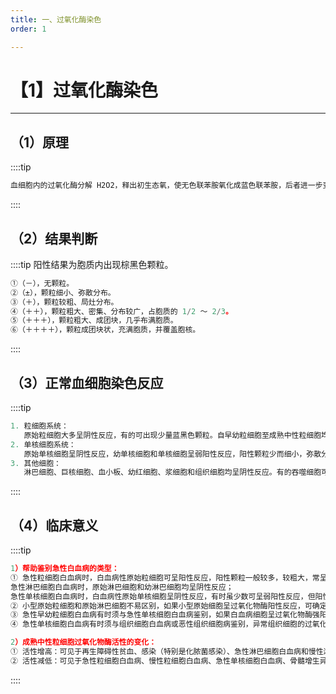 ```yaml
---
title: 一、过氧化酶染色
order: 1

---
```


# 【1】过氧化酶染色

<kaodian :text="'血液学检验记忆卡'" />

<!-- ###### 第四章 血细胞化学染色的临床应用

> 临床血液学检验 -->

<beitiX/>

---

## （1）原理

<son :text="'血液学检验记忆卡'" text1="（1）原理" :textOption="[['熟练掌握','基础知识','专业知识'],['掌握','基础知识','相关专业知识'],['掌握','基础知识','相关专业知识']]" />

::::tip

```js
血细胞内的过氧化酶分解 H2O2，释出初生态氧，使无色联苯胺氧化成蓝色联苯胺，后者进一步变成棕黑色化合物，沉着于胞质内。
```

::::

## （2）结果判断

<son :text="'血液学检验记忆卡'" text1="（2）结果判断" :textOption="[['熟练掌握','专业知识','专业实践能力'],['掌握','相关专业知识','专业知识'],['掌握','相关专业知识','专业知识']]" />

::::tip 阳性结果为胞质内出现棕黑色颗粒。

```js
①（－），无颗粒。
②（±），颗粒细小、弥散分布。
③（＋），颗粒较粗、局灶分布。
④（＋＋），颗粒粗大、密集、分布较广，占胞质的 1/2 ～ 2/3。
⑤（＋＋＋），颗粒粗大、成团块，几乎布满胞质。
⑥（＋＋＋＋），颗粒成团块状，充满胞质，并覆盖胞核。
```

::::

## （3）正常血细胞染色反应

<son :text="'血液学检验记忆卡'" text1="（3）正常血细胞染色反应" :textOption="[['熟练掌握','相关专业知识','专业知识'],['掌握','基础知识','专业知识'],['掌握','相关专业知识','专业知识']]" />

::::tip

```js
1. 粒细胞系统：
   原始粒细胞大多呈阴性反应，有的可出现少量蓝黑色颗粒。自早幼粒细胞至成熟中性粒细胞均呈阳性反应，随细胞的成熟，阳性反应的程度逐渐增强。中性分叶核粒细胞为强阳性反应，嗜酸性粒细胞阳性反应的程度最强，其阳性颗粒比中性粒细胞粗大，有折光性，嗜碱性粒细胞呈阴性反应。
2. 单核细胞系统：
   原始单核细胞呈阴性反应，幼单核细胞和单核细胞呈弱阳性反应，阳性颗粒少而细小，弥散分布，有的也可呈阴性反应。
3. 其他细胞：
   淋巴细胞、巨核细胞、血小板、幼红细胞、浆细胞和组织细胞均呈阴性反应。有的吞噬细胞可呈阳性反应。
```

::::

## （4）临床意义

<son :text="'血液学检验记忆卡'" text1="（4）临床意义" :textOption="[['熟练掌握','专业知识','专业实践能力'],['掌握','专业知识','专业实践能力'],['熟练掌握','专业知识','专业实践能力']]" />

::::tip

```js
1）帮助鉴别急性白血病的类型：
① 急性粒细胞白血病时，白血病性原始粒细胞可呈阳性反应，阳性颗粒一般较多，较粗大，常呈局限性分布；
急性淋巴细胞白血病时，原始淋巴细胞和幼淋巴细胞均呈阴性反应；
急性单核细胞白血病时，白血病性原始单核细胞呈阴性反应，有时虽少数可呈弱阳性反应，但阳性颗粒少而细小，常弥散分布。
② 小型原始粒细胞和原始淋巴细胞不易区别，如果小型原始细胞呈过氧化物酶阳性反应，可确定为小型原始粒细胞。
③ 急性早幼粒细胞白血病有时须与急性单核细胞白血病鉴别，如果白血病细胞呈过氧化物酶强阳性反应，应确定为急性早幼粒细胞白血病。
④ 急性单核细胞白血病有时须与组织细胞白血病或恶性组织细胞病鉴别，异常组织细胞的过氧化物酶呈阴性反应，而白血病性幼单核细胞和单核细胞呈弱阳性反应。

2）成熟中性粒细胞过氧化物酶活性的变化：
① 活性增高：可见于再生障碍性贫血、感染（特别是化脓菌感染）、急性淋巴细胞白血病和慢性淋巴细胞白血病。
② 活性减低：可见于急性粒细胞白血病、慢性粒细胞白血病、急性单核细胞白血病、骨髓增生异常综合征、放射病及退化性中性粒细胞。
```

::::
